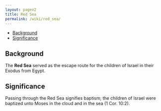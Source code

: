 ```yaml
---
layout: pagev2
title: Red Sea
permalink: /wiki/red_sea/
---
```

- [Background](#background)
- [Significance](#significance)

## Background

The **Red Sea** served as the escape route for the children of Israel in their Exodus from Egypt.

## Significance

Passing through the Red Sea signifies baptism; the children of Israel were baptized unto Moses in the cloud and in the sea (1 Cor. 10:2). 